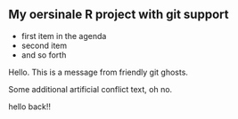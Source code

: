 ## My oersinale R project with git support
* first item in the agenda
* second item
* and so forth

Hello. This is a message from friendly git ghosts.

Some additional artificial conflict text, oh no.

hello back!!


